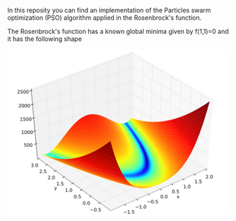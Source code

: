 In this reposity you can find an implementation of the Particles swarm optimization (PSO) algorithm applied in the Rosenbrock's function.

The Rosenbrock's function has a known global minima given by f(1,1)=0 and it has the following shape

![Rosenbrock's function](Rosenbrock_function.png)
